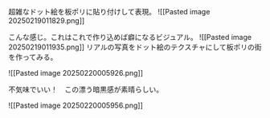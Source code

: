 超雑なドット絵を板ポリに貼り付けして表現。
![[Pasted image 20250219011829.png]]

こんな感じ。これはこれで作り込めば癖になるビジュアル。
![[Pasted image 20250219011935.png]]
リアルの写真をドット絵のテクスチャにして板ポリの街を作ってみる。

![[Pasted image 20250220005926.png]]

不気味でいい！　この漂う暗黒感が素晴らしい。

![[Pasted image 20250220005956.png]]
